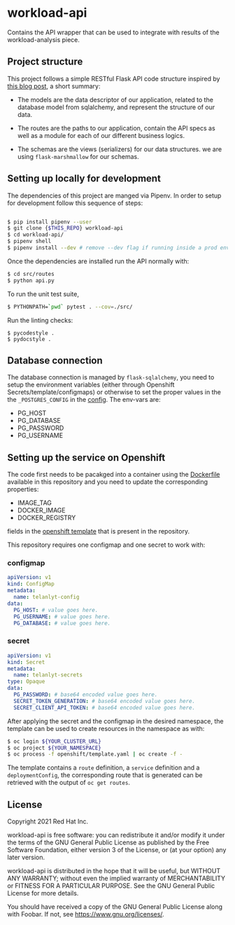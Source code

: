 # workload-api

Contains the API wrapper that can be used to integrate with results of the workload-analysis piece.

## Project structure

This project follows a simple RESTful Flask API code structure inspired by [this blog post](https://livecodestream.dev/post/python-flask-api-starter-kit-and-project-layout/), a short summary:

- The models are the data descriptor of our application, related to the database model from sqlalchemy, and represent the structure of our data.

- The routes are the paths to our application, contain the API specs as well as a module for each of our different business logics.

- The schemas are the views (serializers) for our data structures. we are using `flask-marshmallow` for our schemas.

## Setting up locally for development

The dependencies of this project are manged via Pipenv. In order to setup for development follow this sequence of steps:

```bash

$ pip install pipenv --user
$ git clone {$THIS_REPO} workload-api
$ cd workload-api/
$ pipenv shell
$ pipenv install --dev # remove --dev flag if running inside a prod environment
```

Once the dependencies are installed run the API normally with:

```bash
$ cd src/routes
$ python api.py
```

To run the unit test suite,

```bash
$ PYTHONPATH=`pwd` pytest . --cov=./src/
```

Run the linting checks:
```
$ pycodestyle .
$ pydocstyle .
```

## Database connection

The database connection is managed by `flask-sqlalchemy`, you need to setup the environment variables (either through Openshift Secrets/template/configmaps) or otherwise to set the proper values in the the `_POSTGRES_CONFIG` in the [config](/src/config.py). The env-vars are:

 - PG_HOST
 - PG_DATABASE
 - PG_PASSWORD
 - PG_USERNAME


## Setting up the service on Openshift

The code first needs to be pacakged into a container using the [Dockerfile](/Dockerfile) available in this repository and you need to update the corresponding properties:

- IMAGE_TAG
- DOCKER_IMAGE
- DOCKER_REGISTRY

fields in the [openshift template](./openshift/template.yaml) that is present in the repository.

This repository requires one configmap and one secret to work with:

### configmap

```yaml
apiVersion: v1
kind: ConfigMap
metadata:
  name: telanlyt-config
data:
  PG_HOST: # value goes here.
  PG_USERNAME: # value goes here.
  PG_DATABASE: # value goes here.
```

### secret

```yaml
apiVersion: v1
kind: Secret
metadata:
  name: telanlyt-secrets
type: Opaque
data:
  PG_PASSWORD: # base64 encoded value goes here.
  SECRET_TOKEN_GENERATION: # base64 encoded value goes here.
  SECRET_CLIENT_API_TOKEN: # base64 encoded value goes here.
```

After applying the secret and the configmap in the desired namespace, the template can be used to create resources in the namespace as with:

```bash
$ oc login ${YOUR_CLUSTER_URL}
$ oc project ${YOUR_NAMESPACE}
$ oc process -f openshift/template.yaml | oc create -f -
```

The template contains a `route` definition, a `service` definition and a `deploymentConfig`, the corresponding route that is generated can be retrieved with the output of `oc get routes`.
## License
Copyright 2021 Red Hat Inc.

workload-api is free software: you can redistribute it and/or modify
it under the terms of the GNU General Public License as published by
the Free Software Foundation, either version 3 of the License, or
(at your option) any later version.

workload-api is distributed in the hope that it will be useful,
but WITHOUT ANY WARRANTY; without even the implied warranty of
MERCHANTABILITY or FITNESS FOR A PARTICULAR PURPOSE.  See the
GNU General Public License for more details.

You should have received a copy of the GNU General Public License
along with Foobar.  If not, see <https://www.gnu.org/licenses/>.
